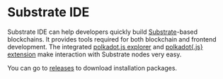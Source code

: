 # Substrate IDE

Substrate IDE can help developers quickly build [Substrate](https://substrate.dev/)-based blockchains. It provides tools required for both blockchain and frontend development. The integrated [polkadot.js explorer](https://github.com/polkadot-js/apps) and [polkadot{.js} extension](https://github.com/polkadot-js/extension) make interaction with Substrate nodes very easy.

You can go to [releases](https://github.com/ObsidianLabs/SubstrateIDE/releases) to download installation packages.